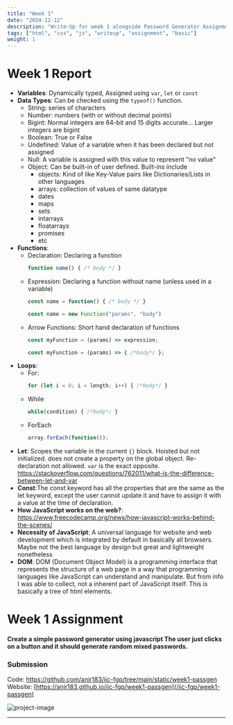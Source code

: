 ```yaml
---
title: "Week 1"
date: "2024-12-12"
description: "Write-Up for week 1 alongside Password Generator Assignment"
tags: ["html", "css", "js", "writeup", "assignment", "basic"]
weight: 1
---
```

# Week 1 Report
* **Variables**: Dynamically typed, Assigned using `var`, `let` or `const`
* **Data Types**: Can be checked using the `typeof()` function.
	* String: series of characters
	* Number: numbers (with or without decimal points)
	* Bigint: Normal integers are 64-bit and 15 digits accurate... Larger integers are bigint
	* Boolean: True or False
	* Undefined: Value of a variable when it has been declared but not assigned
	* Null: A variable is assigned with this value to represent "no value"
	* Object: Can be built-in of user defined. Built-ins include
		* objects: Kind of like Key-Value pairs like Dictionaries/Lists in other languages
		* arrays: collection of values of same datatype
		* dates
		* maps
		* sets
		* intarrays
		* floatarrays
		* promises
		* etc
* **Functions**: 
	* Declaration: Declaring a function  
		```js
        function name() { /* body */ }
        ```
	* Expression: Declaring a function without name (unless used in a variable)  
		```js
        const name = function() { /* body */ }
        ```
		```js
        const name = new Function("params", "body")
        ```
	* Arrow Functions: Short hand declaration of functions  
		```js
        const myFunction = (params) => expression;
        ```
		```js
        const myFunction = (params) => { /*body*/ };
        ```
* **Loops**:
	* For:  
		```js
        for (let i = 0; i < length; i++) { /*body*/ }
        ```
	* While  
		```js
        while(condition) { /*body*/ }
        ```
	* ForEach  
		```js
        array.forEach(function());
        ```
* **Let**: Scopes the variable in the current `{}` block.  Hoisted but not initialized. does not create a property on the global object. Re-declaration not allowed. `var` is the exact opposite. https://stackoverflow.com/questions/762011/what-is-the-difference-between-let-and-var
* **Const**:The const keyword has all the properties that are the same as the let keyword, except the user cannot update it and have to assign it with a value at the time of declaration. 
* **How JavaScript works on the web?**: https://www.freecodecamp.org/news/how-javascript-works-behind-the-scenes/
* **Necessity of JavaScript**: A universal language for website and web development which is integrated by default in basically all browsers. Maybe not the best language by design but great and lightweight nonetheless 
* **DOM**: DOM (Document Object Model) is a programming interface that represents the structure of a web page in a way that programming languages like JavaScript can understand and manipulate. But from info I was able to collect, not a inherent part of JavaScript itself. This is basically a tree of html elements.

# Week 1 Assignment
#### Create a simple password generator using javascript The user just clicks on a button and it should generate random mixed passwords.

### Submission
Code: https://github.com/anir183/iic-fgp/tree/main/static/week1-passgen  
Website: [https://anir183.github.io/iic-fgp/week1-passgen](/iic-fgp/week1-passgen)  
  
![project-image](/iic-fgp/images/week1_project.png)

---